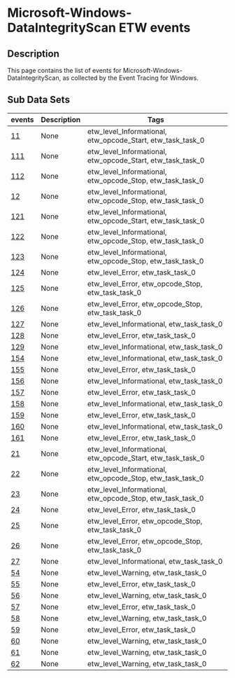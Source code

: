# Microsoft-Windows-DataIntegrityScan ETW events

## Description
This page contains the list of events for Microsoft-Windows-DataIntegrityScan, as collected by the Event Tracing for Windows.

## Sub Data Sets
|events|Description|Tags|
|---|---|---|
|[11](events/event-11.md)|None|etw_level_Informational, etw_opcode_Start, etw_task_task_0|
|[111](events/event-111.md)|None|etw_level_Informational, etw_opcode_Start, etw_task_task_0|
|[112](events/event-112.md)|None|etw_level_Informational, etw_opcode_Stop, etw_task_task_0|
|[12](events/event-12.md)|None|etw_level_Informational, etw_opcode_Stop, etw_task_task_0|
|[121](events/event-121.md)|None|etw_level_Informational, etw_opcode_Start, etw_task_task_0|
|[122](events/event-122.md)|None|etw_level_Informational, etw_opcode_Stop, etw_task_task_0|
|[123](events/event-123.md)|None|etw_level_Informational, etw_opcode_Stop, etw_task_task_0|
|[124](events/event-124.md)|None|etw_level_Error, etw_task_task_0|
|[125](events/event-125.md)|None|etw_level_Error, etw_opcode_Stop, etw_task_task_0|
|[126](events/event-126.md)|None|etw_level_Error, etw_opcode_Stop, etw_task_task_0|
|[127](events/event-127.md)|None|etw_level_Informational, etw_task_task_0|
|[128](events/event-128.md)|None|etw_level_Error, etw_task_task_0|
|[129](events/event-129.md)|None|etw_level_Informational, etw_task_task_0|
|[154](events/event-154.md)|None|etw_level_Informational, etw_task_task_0|
|[155](events/event-155.md)|None|etw_level_Error, etw_task_task_0|
|[156](events/event-156.md)|None|etw_level_Informational, etw_task_task_0|
|[157](events/event-157.md)|None|etw_level_Error, etw_task_task_0|
|[158](events/event-158.md)|None|etw_level_Informational, etw_task_task_0|
|[159](events/event-159.md)|None|etw_level_Error, etw_task_task_0|
|[160](events/event-160.md)|None|etw_level_Informational, etw_task_task_0|
|[161](events/event-161.md)|None|etw_level_Error, etw_task_task_0|
|[21](events/event-21.md)|None|etw_level_Informational, etw_opcode_Start, etw_task_task_0|
|[22](events/event-22.md)|None|etw_level_Informational, etw_opcode_Stop, etw_task_task_0|
|[23](events/event-23.md)|None|etw_level_Informational, etw_opcode_Stop, etw_task_task_0|
|[24](events/event-24.md)|None|etw_level_Error, etw_task_task_0|
|[25](events/event-25.md)|None|etw_level_Error, etw_opcode_Stop, etw_task_task_0|
|[26](events/event-26.md)|None|etw_level_Error, etw_opcode_Stop, etw_task_task_0|
|[27](events/event-27.md)|None|etw_level_Informational, etw_task_task_0|
|[54](events/event-54.md)|None|etw_level_Warning, etw_task_task_0|
|[55](events/event-55.md)|None|etw_level_Error, etw_task_task_0|
|[56](events/event-56.md)|None|etw_level_Warning, etw_task_task_0|
|[57](events/event-57.md)|None|etw_level_Error, etw_task_task_0|
|[58](events/event-58.md)|None|etw_level_Warning, etw_task_task_0|
|[59](events/event-59.md)|None|etw_level_Error, etw_task_task_0|
|[60](events/event-60.md)|None|etw_level_Warning, etw_task_task_0|
|[61](events/event-61.md)|None|etw_level_Warning, etw_task_task_0|
|[62](events/event-62.md)|None|etw_level_Warning, etw_task_task_0|
